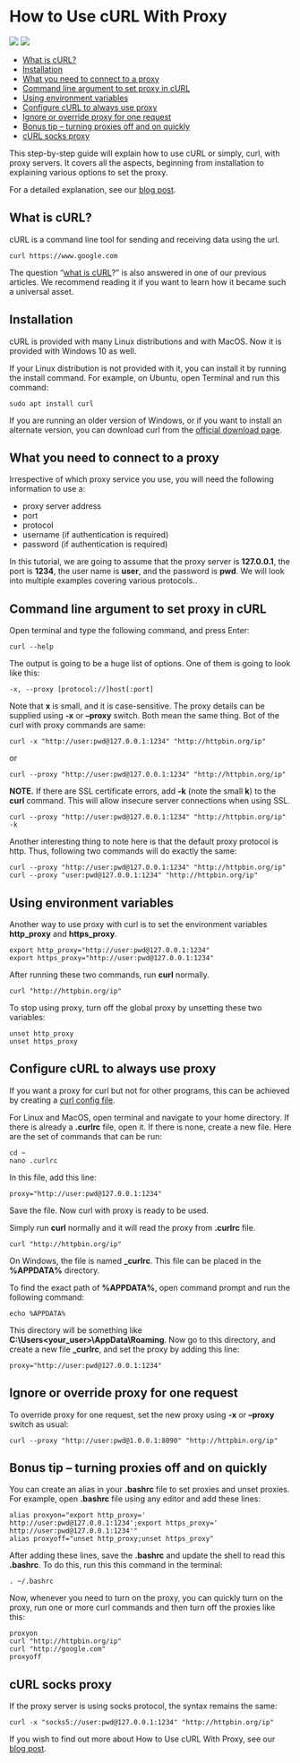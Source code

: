 # How to Use cURL With Proxy

[<img src="https://img.shields.io/static/v1?label=&message=Curl&color=brightgreen" />](https://github.com/topics/curl) [<img src="https://img.shields.io/static/v1?label=&message=Proxy&color=important" />](https://github.com/topics/proxy)

- [What is cURL?](#what-is-curl)
- [Installation](#installation)
- [What you need to connect to a proxy](#what-you-need-to-connect-to-a-proxy)
- [Command line argument to set proxy in cURL](#command-line-argument-to-set-proxy-in-curl)
- [Using environment variables](#using-environment-variables)
- [Configure cURL to always use proxy](#configure-curl-to-always-use-proxy)
- [Ignore or override proxy for one request](#ignore-or-override-proxy-for-one-request)
- [Bonus tip – turning proxies off and on quickly](#bonus-tip--turning-proxies-off-and-on-quickly)
- [cURL socks proxy](#curl-socks-proxy)

This step-by-step guide will explain how to use cURL or simply, curl, with proxy servers. It covers all the aspects, beginning from installation to explaining various options to set the proxy.

For a detailed explanation, see our [blog post](https://oxy.yt/ArRn).

## What is cURL?

cURL is a command line tool for sending and receiving data using the url. 

```shell
curl https://www.google.com
```

The question “[what is cURL](https://oxy.yt/ArRn)?” is also answered in one of our previous articles. We recommend reading it if you want to learn how it became such a universal asset.

## Installation

cURL is provided with many Linux distributions and with MacOS. Now it is provided with Windows 10 as well.

If your Linux distribution is not provided with it, you can install it by running the install command. For example, on Ubuntu, open Terminal and run this command:

```shell
sudo apt install curl
```

If you are running an older version of Windows, or if you want to install an alternate version, you can download curl from the [official download page](https://curl.se/download.html).

## What you need to connect to a proxy

Irrespective of which proxy service you use, you will need the following information to use a:

- proxy server address
- port
- protocol
- username (if authentication is required)
- password (if authentication is required)

In this tutorial, we are going to assume that the proxy server is **127.0.0.1**, the port is **1234**, the user name is **user**, and the password is **pwd**. We will look into multiple examples covering various protocols..

## Command line argument to set proxy in cURL

Open terminal and type the following command, and press Enter:

```shell
curl --help
```

The output is going to be a huge list of options. One of them is going to look like this:

```shell
-x, --proxy [protocol://]host[:port] 
```

Note that **x** is small, and it is case-sensitive. The proxy details can be supplied using **-x** or **–proxy** switch. Both mean the same thing. Bot of the curl with proxy commands are same:

```shell
curl -x "http://user:pwd@127.0.0.1:1234" "http://httpbin.org/ip"
```

or

```shell
curl --proxy "http://user:pwd@127.0.0.1:1234" "http://httpbin.org/ip"
```

**NOTE.** If there are SSL certificate errors, add **-k** (note the small **k**) to the **curl** command. This will allow insecure server connections when using SSL.

```shell
curl --proxy "http://user:pwd@127.0.0.1:1234" "http://httpbin.org/ip" -k
```

Another interesting thing to note here is that the default proxy protocol is http. Thus, following two commands will do exactly the same:

```shell
curl --proxy "http://user:pwd@127.0.0.1:1234" "http://httpbin.org/ip"
curl --proxy "user:pwd@127.0.0.1:1234" "http://httpbin.org/ip"
```

## Using environment variables

Another way to use proxy with curl is to set the environment variables **http_proxy** and **https_proxy**. 

```shell
export http_proxy="http://user:pwd@127.0.0.1:1234"
export https_proxy="http://user:pwd@127.0.0.1:1234"
```

After running these two commands, run **curl** normally.

```shell
curl "http://httpbin.org/ip"
```

To stop using proxy, turn off the global proxy by unsetting these two variables:

```shell
unset http_proxy
unset https_proxy
```

## Configure cURL to always use proxy

If you want a proxy for curl but not for other programs, this can be achieved by creating a [curl config file](https://everything.curl.dev/cmdline/cmdline-configfile).

For Linux and MacOS, open terminal and navigate to your home directory. If there is already a **.curlrc** file, open it. If there is none, create a new file. Here are the set of commands that can be run:

```shell
cd ~
nano .curlrc
```

In this file, add this line:

```shell
proxy="http://user:pwd@127.0.0.1:1234"
```

Save the file. Now curl with proxy is ready to be used. 

Simply run **curl** normally and it will read the proxy from **.curlrc** file.

```shell
curl "http://httpbin.org/ip"
```

On Windows, the file is named **_curlrc**. This file can be placed in the **%APPDATA%** directory.

To find the exact path of **%APPDATA%**, open command prompt and run the following command:

```shell
echo %APPDATA%
```

This directory will be something like **C:\Users\<your_user>\AppData\Roaming**. Now go to this directory, and create a new file **_curlrc**, and set the proxy by adding this line:

```shell
proxy="http://user:pwd@127.0.0.1:1234"
```

## Ignore or override proxy for one request

To override proxy for one request, set the new proxy using **-x** or **–proxy** switch as usual:

```shell
curl --proxy "http://user:pwd@1.0.0.1:8090" "http://httpbin.org/ip"
```

## Bonus tip – turning proxies off and on quickly

You can create an alias in your **.bashrc** file to set proxies and unset proxies. For example, open **.bashrc** file using any editor and add these lines:

```shell
alias proxyon="export http_proxy=' http://user:pwd@127.0.0.1:1234';export https_proxy=' http://user:pwd@127.0.0.1:1234'"
alias proxyoff="unset http_proxy;unset https_proxy"
```

After adding these lines, save the **.bashrc** and update the shell to read this **.bashrc**. To do this, run this this command in the terminal:

```shell
. ~/.bashrc
```

Now, whenever you need to turn on the proxy, you can quickly turn on the proxy, run one or more curl commands and then turn off the proxies like this:

```shell
proxyon
curl "http://httpbin.org/ip"
curl "http://google.com"
proxyoff 
```

## cURL socks proxy

If the proxy server is using socks protocol, the syntax remains the same:

```shell
curl -x "socks5://user:pwd@127.0.0.1:1234" "http://httpbin.org/ip"
```

If you wish to find out more about How to Use cURL With Proxy, see our [blog post](https://oxy.yt/ArRn).
